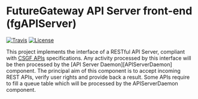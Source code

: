 # FutureGateway API Server front-end (fgAPIServer)
[![Travis](http://img.shields.io/travis/FutureGateway/geAPIServer/master.png)](https://travis-ci.org/FutureGateway/geAPIServer)
[![License](https://img.shields.io/github/license/FutureGateway/geAPIServer.svg?style?flat)](http://www.apache.org/licenses/LICENSE-2.0.txt)

This project implements the interface of a RESTful API Server, compliant with [CSGF APIs][specs] specifications. Any activity processed by this interface will be then processed by the [API Server Daemon][APIServerDaemon] component.
The principal aim of this component is to accept incoming REST APIs, verify user rights and provide back a result. Some APIs require to fill a queue table which will be processed by the APIServerDaemon component. 

   [specs]: <http://docs.csgfapis.apiary.io/#reference/v1.0/application/create-a-task>
   [CSGF]: <https://www.catania-science-gateways.it>
   [API Server Daemon]: <https://github.com/FutureGateway/APIServerDaemon>
